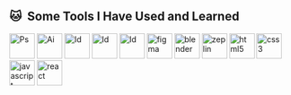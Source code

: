 <h2> 🐱 &nbsp;Some Tools I Have Used and Learned</h2>
<p align="left">
<img src="https://cdn4.iconfinder.com/data/icons/logos-and-brands/512/23_Photoshop_Adobe_logo_logos-512.png" alt="Ps" width="45" height="45"/>
<img src="https://cdn4.iconfinder.com/data/icons/logos-and-brands/512/11_Illustrator_Adobe_Ai_logo_logos-1024.png" alt="Ai" width="45" height="45"/>
<img src="https://cdn4.iconfinder.com/data/icons/logos-and-brands/512/4_Indesign_Adobe_logo_logos-512.png" alt="Id" width="45" height="45"/>
<img src="https://cdn4.iconfinder.com/data/icons/logos-and-brands/512/8_Premier_Pro_Adobe_logo_logos-1024.png" alt="Id" width="45" height="45"/>
<img src="https://cdn4.iconfinder.com/data/icons/logos-and-brands/512/16_Aftereffects_After_Effects_Adobe_logo_logos-128.png" alt="Id" width="45" height="45"/>
<img src="https://cdn.jsdelivr.net/gh/devicons/devicon/icons/figma/figma-original.svg" alt="figma" width="45" height="45"/>
<img src="https://cdn2.iconfinder.com/data/icons/metro-uinvert-dock/256/Blender.png" alt="blender" width="45" height="45"/>
<img src="https://uxwing.com/wp-content/themes/uxwing/download/brands-and-social-media/zeplin-icon.png" alt="zeplin" width="45" height="45"/>
<img src="https://cdn1.iconfinder.com/data/icons/logotypes/32/badge-html-5-512.png" alt="html5" width="45" height="45"/>
<img src="https://cdn1.iconfinder.com/data/icons/logotypes/32/badge-css-3-512.png" alt="css3" width="45" height="45"/>
<img src="https://cdn.jsdelivr.net/gh/devicons/devicon/icons/javascript/javascript-original.svg" alt="javascript" width="45" height="45"/>
<img src="https://cdn.jsdelivr.net/gh/devicons/devicon/icons/react/react-original.svg" alt="react" width="45" height="45"/>
<img src="https://user-images.githubusercontent.com/18430599/38112659-491f9112-3368-11e8-8b65-1725f19a61fa.png" alt="storybook" width="45" height="45 />
</p>
